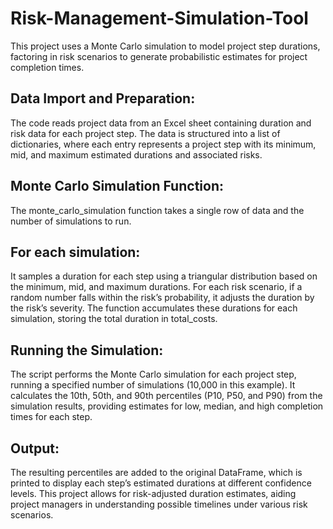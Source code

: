 # Risk-Management-Simulation-Tool
This project uses a Monte Carlo simulation to model project step durations, factoring in risk scenarios to generate probabilistic estimates for project completion times. 

## Data Import and Preparation:
The code reads project data from an Excel sheet containing duration and risk data for each project step.
The data is structured into a list of dictionaries, where each entry represents a project step with its minimum, mid, and maximum estimated durations and associated risks.

## Monte Carlo Simulation Function:
The monte_carlo_simulation function takes a single row of data and the number of simulations to run.

## For each simulation:
It samples a duration for each step using a triangular distribution based on the minimum, mid, and maximum durations.
For each risk scenario, if a random number falls within the risk’s probability, it adjusts the duration by the risk’s severity.
The function accumulates these durations for each simulation, storing the total duration in total_costs.

## Running the Simulation:
The script performs the Monte Carlo simulation for each project step, running a specified number of simulations (10,000 in this example).
It calculates the 10th, 50th, and 90th percentiles (P10, P50, and P90) from the simulation results, providing estimates for low, median, and high completion times for each step.

## Output:
The resulting percentiles are added to the original DataFrame, which is printed to display each step’s estimated durations at different confidence levels.
This project allows for risk-adjusted duration estimates, aiding project managers in understanding possible timelines under various risk scenarios.
